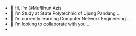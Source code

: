 - 👋 Hi, I’m @Muflihun Azis
- 👀 I’m Study at State Polytechnic of Ujung Pandang ...
- 🌱 I’m currently learning Computer Network Engineering ...
- 💞️ I’m looking to collaborate with you ...
- 

<!---
MuflihunAzis/MuflihunAzis is a ✨ special ✨ repository because its `README.md` (this file) appears on your GitHub profile.
You can click the Preview link to take a look at your changes.
--->
